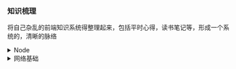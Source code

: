 ### 知识梳理
将自己杂乱的前端知识系统得整理起来，包括平时心得，读书笔记等，形成一个系统的，清晰的脉络

<details>
  <summary>Node</summary>

  - [x] [深入浅出Node.js](./node.js/index.md)
</details>

<details>
  <summary>网络基础</summary>

  - [x] [网络基础](./web/tier.md)
</details>